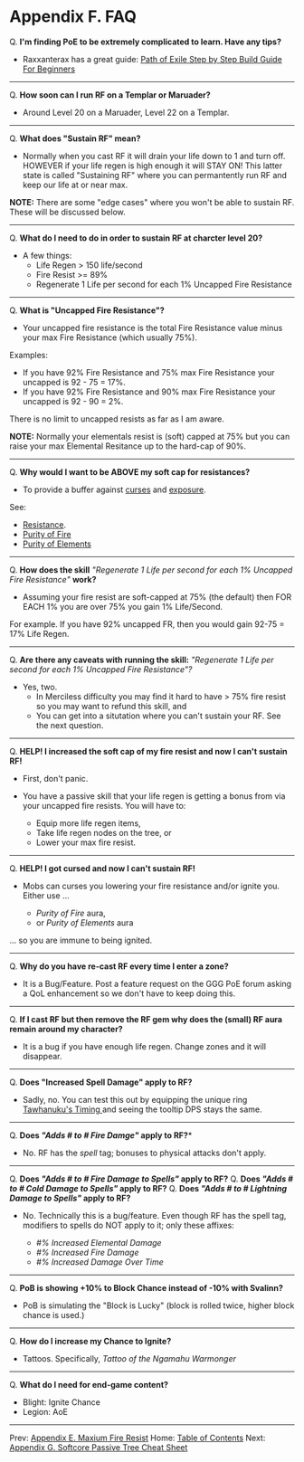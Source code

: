 # Appendix F. FAQ

Q. **I'm finding PoE to be extremely complicated to learn.  Have any tips?**
  * Raxxanterax has a great guide: [Path of Exile Step by Step Build Guide For Beginners](https://www.youtube.com/watch?v=30QY1HjcIt0])

---

Q. **How soon can I run RF on a Templar or Maruader?**
  * Around Level 20 on a Maruader, Level 22 on a Templar.

---

Q. **What does "Sustain RF" mean?**
  * Normally when you cast RF it will drain your life down to 1 and turn off. HOWEVER if your life regen is high enough it will STAY ON! This latter state is called "Sustaining RF" where you can permantently run RF and keep our life at or near max.

**NOTE:** There are some "edge cases" where you won't be able to sustain RF.  These will be discussed below.

---

Q. **What do I need to do in order to sustain RF at charcter level 20?**
  * A few things:
    * Life Regen > 150 life/second
    * Fire Resist >= 89%
    * Regenerate 1 Life per second for each 1% Uncapped Fire Resistance

---

Q. **What is "Uncapped Fire Resistance"?**
  * Your uncapped fire resistance is the total Fire Resistance value minus your max Fire Resistance (which usually 75%).

Examples:

  * If you have 92% Fire Resistance and 75% max Fire Resistance your uncapped is 92 - 75 = 17%.
  * If you have 92% Fire Resistance and 90% max Fire Resistance your uncapped is 92 - 90 = 2%.

There is no limit to uncapped resists as far as I am aware.

**NOTE:** Normally your elementals resist is (soft) capped at 75% but you can raise your max Elemental Resitance up to the hard-cap of 90%.

---

Q. **Why would I want to be ABOVE my soft cap for resistances?**
  * To provide a buffer against [curses](https://www.poewiki.net/wiki/Curse) and [exposure](https://www.poewiki.net/wiki/Exposure).

See:

 * [Resistance](https://www.poewiki.net/wiki/Resistance).
 * [Purity of Fire](https://www.poewiki.net/wiki/Purity_of_Fire)
 * [Purity of Elements](https://www.poewiki.net/wiki/Purity_of_Elements)

---

Q. **How does the skill** _"Regenerate 1 Life per second for each 1% Uncapped Fire Resistance"_ **work?**
  * Assuming your fire resist are soft-capped at 75% (the default) then FOR EACH 1% you are over 75% you gain 1% Life/Second.

For example.  If you have 92% uncapped FR, then you would gain 92-75 = 17% Life Regen.

---

Q. **Are there any caveats with running the skill:** _"Regenerate 1 Life per second for each 1% Uncapped Fire Resistance"?_
  * Yes, two.
    * In Merciless difficulty you may find it hard to have > 75% fire resist so you may want to refund this skill, and
    * You can get into a situtation where you can't sustain your RF. See the next question.

---

Q. **HELP! I increased the soft cap of my fire resist and now I can't sustain RF!**
  * First, don't panic.
  * You have a passive skill that your life regen is getting a bonus from via your uncapped fire resists.  You will have to:

    * Equip more life regen items,
    * Take life regen nodes on the tree, or
    * Lower your max fire resist.

---

Q. **HELP! I got cursed and now I can't sustain RF!**
  * Mobs can curses you lowering your fire resistance and/or ignite you.  Either use ...

    * _Purity of Fire_ aura,
    * or _Purity of Elements_ aura

... so you are immune to being ignited.

---

Q. **Why do you have re-cast RF every time I enter a zone?**
  * It is a Bug/Feature.  Post a feature request on the GGG PoE forum asking a QoL enhancement so we don't have to keep doing this.

---

Q. **If I cast RF but then remove the RF gem why does the (small) RF aura remain around my character?**
  * It is a bug if you have enough life regen. Change zones and it will disappear.

---

Q. **Does "Increased Spell Damage" apply to RF?**
  * Sadly, no.  You can test this out by equipping the unique ring [Tawhanuku's Timing
](https://www.poewiki.net/wiki/Tawhanuku%27s_Timing) and seeing the tooltip DPS stays the same.

---

Q. **Does _"Adds # to # Fire Damge"_ apply to RF?***
* No. RF has the _spell_ tag; bonuses to physical attacks don't apply.

---

Q. **Does _"Adds # to # Fire Damage to Spells"_ apply to RF?**
Q. **Does _"Adds # to # Cold Damage to Spells"_ apply to RF?**
Q. **Does _"Adds # to # Lightning Damage to Spells"_ apply to RF?**
* No. Technically this is a bug/feature. Even though RF has the spell tag, modifiers to spells do NOT apply to it; only these affixes:

  * _#% Increased Elemental Damage_
  * _#% Increased Fire Damage_
  * _#% Increased Damage Over Time_

---

Q. **PoB is showing +10% to Block Chance instead of -10% with Svalinn?**
  * PoB is simulating the "Block is Lucky" (block is rolled twice, higher block chance is used.)

---

Q. **How do I increase my Chance to Ignite?**
  * Tattoos. Specifically, _Tattoo of the Ngamahu Warmonger_

---

Q. **What do I need for end-game content?**

  * Blight: Ignite Chance
  * Legion: AoE

---

Prev: [Appendix E. Maxium Fire Resist](appendix_e_fire_resist.md)
Home: [Table of Contents](readme.md)
Next: [Appendix G. Softcore Passive Tree Cheat Sheet](appendix_g_sc_passive.md)
